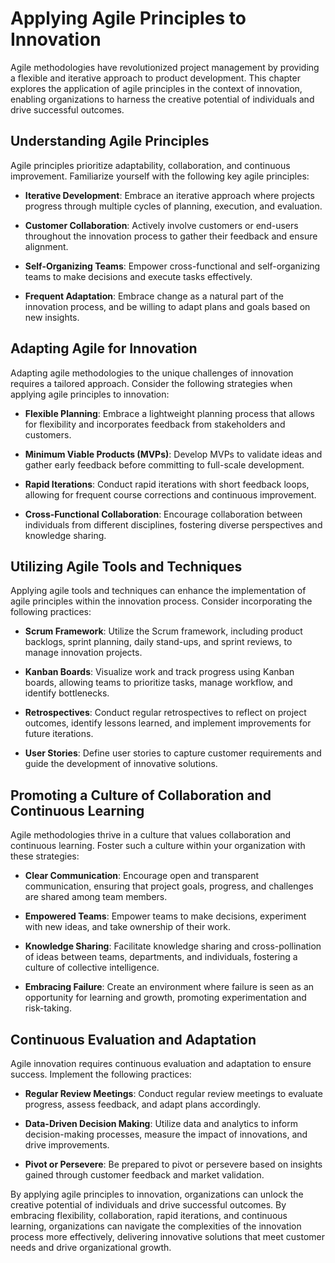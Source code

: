 Applying Agile Principles to Innovation
================================================

Agile methodologies have revolutionized project management by providing a flexible and iterative approach to product development. This chapter explores the application of agile principles in the context of innovation, enabling organizations to harness the creative potential of individuals and drive successful outcomes.

**Understanding Agile Principles**
----------------------------------

Agile principles prioritize adaptability, collaboration, and continuous improvement. Familiarize yourself with the following key agile principles:

* **Iterative Development**: Embrace an iterative approach where projects progress through multiple cycles of planning, execution, and evaluation.

* **Customer Collaboration**: Actively involve customers or end-users throughout the innovation process to gather their feedback and ensure alignment.

* **Self-Organizing Teams**: Empower cross-functional and self-organizing teams to make decisions and execute tasks effectively.

* **Frequent Adaptation**: Embrace change as a natural part of the innovation process, and be willing to adapt plans and goals based on new insights.

**Adapting Agile for Innovation**
---------------------------------

Adapting agile methodologies to the unique challenges of innovation requires a tailored approach. Consider the following strategies when applying agile principles to innovation:

* **Flexible Planning**: Embrace a lightweight planning process that allows for flexibility and incorporates feedback from stakeholders and customers.

* **Minimum Viable Products (MVPs)**: Develop MVPs to validate ideas and gather early feedback before committing to full-scale development.

* **Rapid Iterations**: Conduct rapid iterations with short feedback loops, allowing for frequent course corrections and continuous improvement.

* **Cross-Functional Collaboration**: Encourage collaboration between individuals from different disciplines, fostering diverse perspectives and knowledge sharing.

**Utilizing Agile Tools and Techniques**
----------------------------------------

Applying agile tools and techniques can enhance the implementation of agile principles within the innovation process. Consider incorporating the following practices:

* **Scrum Framework**: Utilize the Scrum framework, including product backlogs, sprint planning, daily stand-ups, and sprint reviews, to manage innovation projects.

* **Kanban Boards**: Visualize work and track progress using Kanban boards, allowing teams to prioritize tasks, manage workflow, and identify bottlenecks.

* **Retrospectives**: Conduct regular retrospectives to reflect on project outcomes, identify lessons learned, and implement improvements for future iterations.

* **User Stories**: Define user stories to capture customer requirements and guide the development of innovative solutions.

**Promoting a Culture of Collaboration and Continuous Learning**
----------------------------------------------------------------

Agile methodologies thrive in a culture that values collaboration and continuous learning. Foster such a culture within your organization with these strategies:

* **Clear Communication**: Encourage open and transparent communication, ensuring that project goals, progress, and challenges are shared among team members.

* **Empowered Teams**: Empower teams to make decisions, experiment with new ideas, and take ownership of their work.

* **Knowledge Sharing**: Facilitate knowledge sharing and cross-pollination of ideas between teams, departments, and individuals, fostering a culture of collective intelligence.

* **Embracing Failure**: Create an environment where failure is seen as an opportunity for learning and growth, promoting experimentation and risk-taking.

**Continuous Evaluation and Adaptation**
----------------------------------------

Agile innovation requires continuous evaluation and adaptation to ensure success. Implement the following practices:

* **Regular Review Meetings**: Conduct regular review meetings to evaluate progress, assess feedback, and adapt plans accordingly.

* **Data-Driven Decision Making**: Utilize data and analytics to inform decision-making processes, measure the impact of innovations, and drive improvements.

* **Pivot or Persevere**: Be prepared to pivot or persevere based on insights gained through customer feedback and market validation.

By applying agile principles to innovation, organizations can unlock the creative potential of individuals and drive successful outcomes. By embracing flexibility, collaboration, rapid iterations, and continuous learning, organizations can navigate the complexities of the innovation process more effectively, delivering innovative solutions that meet customer needs and drive organizational growth.

